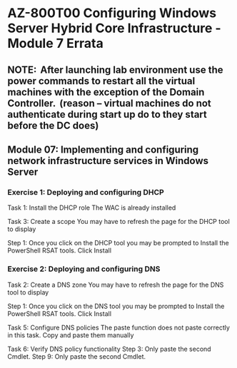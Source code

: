 # AZ-800T00 Configuring Windows Server Hybrid Core Infrastructure - Module 7 Errata

## NOTE:  After launching lab environment use the power commands to restart all the virtual machines with the exception of the Domain Controller.  (reason – virtual machines do not authenticate during start up do to they start before the DC does)  

## Module 07:  Implementing and configuring network infrastructure services in Windows Server 

### Exercise 1: Deploying and configuring DHCP 

Task 1: Install the DHCP role 
The WAC is already installed 

Task 3: Create a scope 
You may have to refresh the page for the DHCP tool to display 

Step 1:  Once you click on the DHCP tool you may be prompted to Install the PowerShell RSAT tools.  Click Install 

### Exercise 2: Deploying and configuring DNS 

Task 2: Create a DNS zone 
You may have to refresh the page for the DNS tool to display 

Step 1:  Once you click on the DNS tool you may be prompted to Install the PowerShell RSAT tools.  Click Install 

Task 5: Configure DNS policies 
The paste function does not paste correctly in this task.  Copy and paste them manually 

Task 6: Verify DNS policy functionality 
Step 3:  Only paste the second Cmdlet. 
Step 9:  Only paste the second Cmdlet. 
